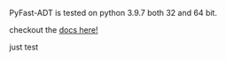 PyFast-ADT is tested on python 3.9.7 both 32 and 64 bit. 

checkout the [docs here!](https://pyfast-adt.readthedocs.io/en/latest/)

just test